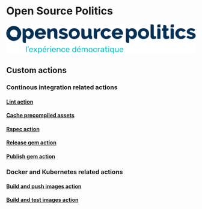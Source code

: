 # Open Source Politics
![Logo](https://raw.githubusercontent.com/OpenSourcePolitics/.github/main/profile/img/osp-logo.svg)

## Custom actions
### Continous integration related actions
#### [Lint action](https://github.com/OpenSourcePolitics/lint-action)
#### [Cache precompiled assets](https://github.com/OpenSourcePolitics/cache-precompile-action)
#### [Rspec action](https://github.com/OpenSourcePolitics/rspec-action)
#### [Release gem action](https://github.com/OpenSourcePolitics/release-gem-action)
#### [Publish gem action](https://github.com/OpenSourcePolitics/publish-gem-action)

### Docker and Kubernetes related actions
#### [Build and push images action](https://github.com/OpenSourcePolitics/build-and-push-images-action)
#### [Build and test images action](https://github.com/OpenSourcePolitics/build-and-test-images-action)

